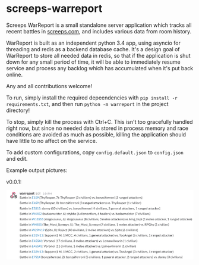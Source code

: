 screeps-warreport
=================

Screeps WarReport is a small standalone server application which tracks all recent battles in
[screeps.com](https://screeps.com), and includes various data from room history.

WarReport is built as an independent python 3.4 app, using asyncio for threading and redis as a backend database cache.
It's a design goal of WarReport to store all needed data in redis, so that if the application is shut down for any small
period of time, it will be able to immediately resume service and process any backlog which has accumulated when it's
put back online.

Any and all contributions welcome!

To run, simply install the required depeendencies with `pip install -r requirements.txt`, and then run 
`python -m warreport` in the project directory!

To stop, simply kill the process with Ctrl+C. This isn't too gracefully handled right now, but since no needed data is
stored in process memory and race conditions are avoided as much as possible, killing the application should have little
to no affect on the service.

To add custom configurations, copy `config.default.json` to `config.json` and edit.

Example output pictures:

v0.0.1:

![v0.0.1 output picture](docs/warreport-v0.0.1.png)
